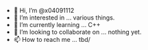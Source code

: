 - 👋 Hi, I’m @x04091112
- 👀 I’m interested in ... various things.
- 🌱 I’m currently learning ... C++
- 💞️ I’m looking to collaborate on ... nothing yet.
- 📫 How to reach me ... tbd/

<!---
x04091112/x04091112 is a ✨ special ✨ repository because its `README.md` (this file) appears on your GitHub profile.
You can click the Preview link to take a look at your changes.
--->
